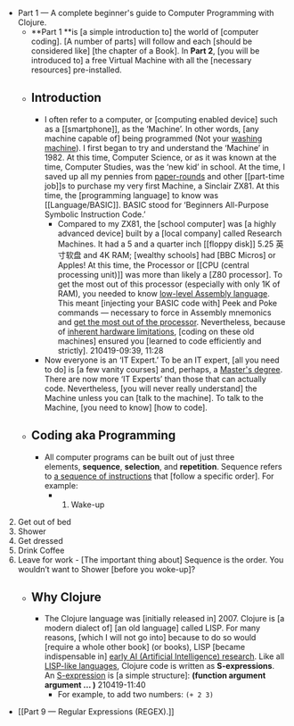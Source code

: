 - Part 1 — A complete beginner's guide to Computer Programming with Clojure.
    - **Part 1 **is [a simple introduction to] the world of [computer coding]. [A number of parts] will follow and each [should be considered like] [the chapter of a Book]. In **Part 2**, [you will be introduced to] a free Virtual Machine with all the [necessary resources] pre-installed.
    - ## Introduction
        - I often refer to a computer, or [computing enabled device] such as a [[smartphone]], as the ‘Machine’. In other words, [any machine capable of] being programmed (Not your [washing machine](((TIIb--9QZ)))). I first began to try and understand the ‘Machine’ in 1982. At this time, Computer Science, or as it was known at the time, Computer Studies, was the ‘new kid’ in school. At the time, I saved up all my pennies from [paper-rounds](((QAtW1P6XK))) and other [[part-time job]]s to purchase my very first Machine, a Sinclair ZX81. At this time, the [programming language] to know was [[Language/BASIC]]. BASIC stood for ‘Beginners All-Purpose Symbolic Instruction Code.’ 
            - Compared to my ZX81, the [school computer] was [a highly advanced device] built by a [local company] called Research Machines. It had a 5 and a quarter inch [[floppy disk]] 5.25 英寸软盘 and 4K RAM; [wealthy schools] had [BBC Micros] or Apples! At this time, the Processor or [[CPU (central processing unit)]] was more than likely a [Z80 processor]. To get the most out of this processor (especially with only 1K of RAM), you needed to know [low-level Assembly language](((egi-uI_wp))). This meant [injecting your BASIC code with] Peek and Poke commands — necessary to force in Assembly mnemonics and [get the most out of the processor](((5Y6mz33w8))). Nevertheless, because of [inherent hardware limitations](((Xt-z5MCz8))), [coding on these old machines] ensured you [learned to code efficiently and strictly].
210419-09:39, 11:28
        - Now everyone is an ‘IT Expert.’ To be an IT expert, [all you need to do] is [a few vanity courses] and, perhaps, a [Master's degree](((IEb4EMouZ))). There are now more ‘IT Experts’ than those that can actually code. Nevertheless, [you will never really understand] the Machine unless you can [talk to the machine]. To talk to the Machine, [you need to know] [how to code].
    - ## Coding aka Programming
        - All computer programs can be built out of just three elements, **__sequence__**, **__selection__**, and **__repetition__**. Sequence refers to [a sequence of instructions](((kj2eAb_ww))) that [follow a specific order]. For example:
            - 1. Wake-up
2. Get out of bed
3. Shower
4. Get dressed
5. Drink Coffee
6. Leave for work
            - [The important thing about] Sequence is the order. You wouldn’t want to Shower [before you woke-up]?
    - ## Why Clojure
        - The Clojure language was [initially released in] 2007. Clojure is [a modern dialect of] [an old language] called LISP. For many reasons, [which I will not go into] because to do so would [require a whole other book] (or books), LISP [became indispensable in] [early AI (Artificial Intelligence) research](((ML1MzRFQt))). Like all [LISP-like languages](((SzZImJXGt))), Clojure code is written as **__S-expressions__**. An [S-expression](((YJ2oDHxYT))) is [a simple structure]:
**__(function argument argument … )__**
210419-11:40
            - For example, to add two numbers:
`(+ 2 3)`
- [[Part 9 — Regular Expressions (REGEX).]]
